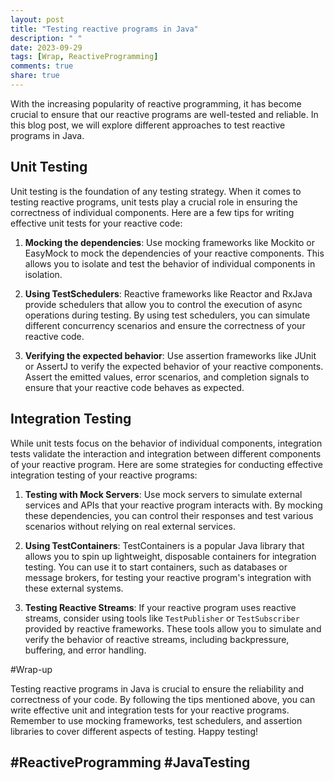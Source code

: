 ```yaml
---
layout: post
title: "Testing reactive programs in Java"
description: " "
date: 2023-09-29
tags: [Wrap, ReactiveProgramming]
comments: true
share: true
---
```


With the increasing popularity of reactive programming, it has become crucial to ensure that our reactive programs are well-tested and reliable. In this blog post, we will explore different approaches to test reactive programs in Java.

## Unit Testing

Unit testing is the foundation of any testing strategy. When it comes to testing reactive programs, unit tests play a crucial role in ensuring the correctness of individual components. Here are a few tips for writing effective unit tests for your reactive code:

1. **Mocking the dependencies**: Use mocking frameworks like Mockito or EasyMock to mock the dependencies of your reactive components. This allows you to isolate and test the behavior of individual components in isolation.

2. **Using TestSchedulers**: Reactive frameworks like Reactor and RxJava provide schedulers that allow you to control the execution of async operations during testing. By using test schedulers, you can simulate different concurrency scenarios and ensure the correctness of your reactive code.

3. **Verifying the expected behavior**: Use assertion frameworks like JUnit or AssertJ to verify the expected behavior of your reactive components. Assert the emitted values, error scenarios, and completion signals to ensure that your reactive code behaves as expected.

## Integration Testing

While unit tests focus on the behavior of individual components, integration tests validate the interaction and integration between different components of your reactive program. Here are some strategies for conducting effective integration testing of your reactive programs:

1. **Testing with Mock Servers**: Use mock servers to simulate external services and APIs that your reactive program interacts with. By mocking these dependencies, you can control their responses and test various scenarios without relying on real external services.

2. **Using TestContainers**: TestContainers is a popular Java library that allows you to spin up lightweight, disposable containers for integration testing. You can use it to start containers, such as databases or message brokers, for testing your reactive program's integration with these external systems.

3. **Testing Reactive Streams**: If your reactive program uses reactive streams, consider using tools like `TestPublisher` or `TestSubscriber` provided by reactive frameworks. These tools allow you to simulate and verify the behavior of reactive streams, including backpressure, buffering, and error handling.

#Wrap-up

Testing reactive programs in Java is crucial to ensure the reliability and correctness of your code. By following the tips mentioned above, you can write effective unit and integration tests for your reactive programs. Remember to use mocking frameworks, test schedulers, and assertion libraries to cover different aspects of testing. Happy testing! 

## #ReactiveProgramming #JavaTesting
